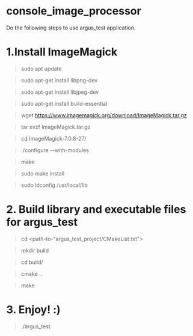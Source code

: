# console_image_processor

Do the following steps to use  argus_test application.


# 1.Install ImageMagick

> sudo apt update 

> sudo apt-get install libpng-dev

> sudo apt-get install libjpeg-dev

> sudo apt-get install build-essential

> wget https://www.imagemagick.org/download/ImageMagick.tar.gz

> tar xvzf ImageMagick.tar.gz

> cd ImageMagick-7.0.8-27/

> ./configure --with-modules

> make

> sudo make install 

> sudo ldconfig /usr/local/lib

# 2. Build library and executable files for argus_test
> cd <path-to-"argus_test_project/CMakeList.txt">

> mkdir build

> cd build/

> cmake ..

> make

# 3. Enjoy! :)

> ./argus_test
